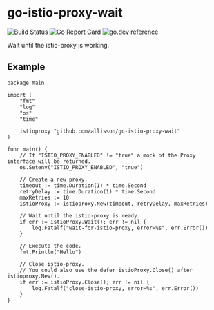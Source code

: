 # go-istio-proxy-wait
[![Build Status](https://github.com/allisson/go-istio-proxy-wait/workflows/tests/badge.svg)](https://github.com/allisson/go-istio-proxy-wait/actions)
[![Go Report Card](https://goreportcard.com/badge/github.com/allisson/go-istio-proxy-wait)](https://goreportcard.com/report/github.com/allisson/go-istio-proxy-wait)
[![go.dev reference](https://img.shields.io/badge/go.dev-reference-007d9c?logo=go&logoColor=white&style=flat-square)](https://pkg.go.dev/github.com/allisson/go-istio-proxy-wait)

Wait until the istio-proxy is working.

## Example

```golang
package main

import (
	"fmt"
	"log"
	"os"
	"time"

	istioproxy "github.com/allisson/go-istio-proxy-wait"
)

func main() {
	// If "ISTIO_PROXY_ENABLED" != "true" a mock of the Proxy interface will be returned.
	os.Setenv("ISTIO_PROXY_ENABLED", "true")

	// Create a new proxy.
	timeout := time.Duration(1) * time.Second
	retryDelay := time.Duration(1) * time.Second
	maxRetries := 10
	istioProxy := istioproxy.New(timeout, retryDelay, maxRetries)

	// Wait until the istio-proxy is ready.
	if err := istioProxy.Wait(); err != nil {
		log.Fatalf("wait-for-istio-proxy, error=%s", err.Error())
	}

	// Execute the code.
	fmt.Println("Hello")

	// Close istio-proxy.
	// You could also use the defer istioProxy.Close() after istioproxy.New().
	if err := istioProxy.Close(); err != nil {
		log.Fatalf("close-istio-proxy, error=%s", err.Error())
	}
}
```
